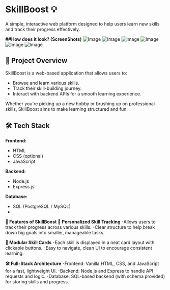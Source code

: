 # SkillBoost 💡
A simple, interactive web platform designed to help users learn new skills and track their progress effectively.


**##How does it look? (ScreenShots)**
![Image](https://github.com/user-attachments/assets/5253ce72-3d45-4389-870a-815ab675d68f)
![Image](https://github.com/user-attachments/assets/7269b4fc-db9b-4303-988c-5e3f7b0f64b5)
![Image](https://github.com/user-attachments/assets/7507ead4-23b5-44d8-afef-7a86cdb26f3e)
![Image](https://github.com/user-attachments/assets/0b8c574a-9ca8-4788-bad9-6cb834f278b0)
![Image](https://github.com/user-attachments/assets/a2815fb5-e2de-41dc-83cf-0fd4354c4742)
![Image](https://github.com/user-attachments/assets/d966ee9c-bd1a-4d05-95ff-d39ba67427b5)
## 🚀 Project Overview

SkillBoost is a web-based application that allows users to:
- Browse and learn various skills.
- Track their skill-building journey.
- Interact with backend APIs for a smooth learning experience.

Whether you're picking up a new hobby or brushing up on professional skills, SkillBoost aims to make learning structured and fun.

## 🛠️ Tech Stack

**Frontend:**
- HTML
- CSS (optional)
- JavaScript

**Backend:**
- Node.js
- Express.js

**Database:**
- SQL (PostgreSQL / MySQL)
- 
**🚀 Features of SkillBoost**
**🎯 Personalized Skill Tracking**
-Allows users to track their progress across various skills.
-Clear structure to help break down big goals into smaller, manageable tasks.

**🧩 Modular Skill Cards**
-Each skill is displayed in a neat card layout with clickable buttons.
-Easy to navigate, clean UI to encourage consistent learning.

**🛠️ Full-Stack Architecture**
-Frontend: Vanilla HTML, CSS, and JavaScript for a fast, lightweight UI.
-Backend: Node.js and Express to handle API requests and logic.
-Database: SQL-based backend (with schema provided) for storing skills and progress.

